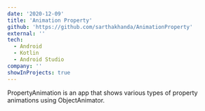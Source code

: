 ```yaml
---
date: '2020-12-09'
title: 'Animation Property'
github: 'https://github.com/sarthakhanda/AnimationProperty'
external: ''
tech:
  - Android
  - Kotlin
  - Android Studio
company: ''
showInProjects: true
---
```


PropertyAnimation is an app that shows various types of property animations using ObjectAnimator.